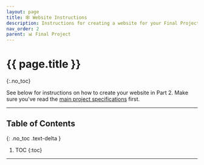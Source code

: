 ```yaml
---
layout: page
title: 🕸️ Website Instructions
description: Instructions for creating a website for your Final Project.
nav_order: 2
parent: 📊 Final Project
---
```


# {{ page.title }}
{:.no_toc}

See below for instructions on how to create your website in Part 2. Make sure you've read the [main project specifications](../) first.

---

## Table of Contents
{: .no_toc .text-delta }

1. TOC
{:toc}

---
